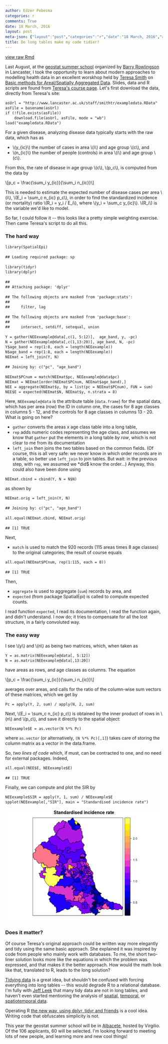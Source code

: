 ```yaml
---
author: Edzer Pebesma
categories: r
comments: True
date: 18 March, 2016
layout: post
meta-json: {"layout":"post","categories":"r","date":"18 March, 2016","author":"Edzer Pebesma","comments":true,"title":"Do long tables make my code tidier?"}
title: Do long tables make my code tidier?
---
```


[view raw
Rmd](https://raw.githubusercontent.com/edzer/r-spatial/gh-pages/_rmd/2016-03-17-the-new-R-way.Rmd)

<script src="http://cdn.mathjax.org/mathjax/latest/MathJax.js?config=TeX-AMS-MML_HTMLorMML" type="text/javascript"></script>
Last August, at the [geostat summer
school](http://www.geostat-course.org) organized by [Barry
Rowlingson](http://barry.rowlingson.com/) in Lancaster, I took the
opportunity to learn about modern approaches to modelling health data in
an excellent worskhop held by [Teresa
Smith](http://www.lancaster.ac.uk/staff/smithtr/) on [Basic methods for
Areal/Spatially Aggregated Data](http://geostat-course.org/node/1287).
Slides, data and R scripts are found from [Teresa's course
page](http://www.lancaster.ac.uk/staff/smithtr/). Let's first download
the data, directly from Teresa's site:

    asUrl = "http://www.lancaster.ac.uk/staff/smithtr/exampledata.RData"
    asFile = basename(asUrl)
    if (!file.exists(asFile)) 
        download.file(asUrl, asFile, mode = "wb")
    load("exampledata.RData")

For a given disease, analyzing disease data typically starts with the
raw data, which has as

-   \\(y_{ic}\\) the number of cases in area \\(i\\) and age group
    \\(c\\), and
-   \\(n_{ic}\\) the number of people (controls) in area \\(i\\) and age
    group \\(c\\).

From this, the rate of disease in age group \\(c\\), \\(p_c\\), is
computed from the data by

\\[p_c = \frac{\sum_i y_{ic}}{\sum_i n_{ic}}\\]

This is needed to estimate the expected number of disease cases per area
\\(i\\), \\(E_i = \sum_c n_{ic} p_c\\), in order to find the
standardized incidence (or mortality) ratio \\(R_i = y_i / E_i\\), where
\\(y_i = \sum_c y_{ic}\\). \\(R_i\\) is the variable we'd like to model.

So far, I could follow it -- this looks like a pretty simple weighting
exercise. Then came Teresa's script to do all this.

### The hard way

    library(SpatialEpi)

    ## Loading required package: sp

    library(tidyr)
    library(dplyr)

    ## 
    ## Attaching package: 'dplyr'

    ## The following objects are masked from 'package:stats':
    ## 
    ##     filter, lag

    ## The following objects are masked from 'package:base':
    ## 
    ##     intersect, setdiff, setequal, union

    Y = gather(NEEexample@data[,c(1, 5:12)],  age_band, y, -pc)
    N = gather(NEEexample@data[,c(1,13:20)], age_band, N, -pc)
    Y$age_band = rep(1:8, each = length(NEEexample))
    N$age_band = rep(1:8, each = length(NEEexample))
    NEEmat = left_join(Y, N)

    ## Joining by: c("pc", "age_band")

    NEEmat$PCnum = match(NEEmat$pc, NEEexample@data$pc)
    NEEmat = NEEmat[order(NEEmat$PCnum, NEEmat$age_band),]
    NEE = aggregate(NEEmat$y, by = list(pc = NEEmat$PCnum), FUN = sum)
    NEE$E = expected(NEEmat$N, NEEmat$y, n.strata = 8)

Here, `NEEexample@data` is the attribute table (`data.frame`) for the
spatial data, which has per area (row) the ID in column one, the cases
for 8 age classes in columns 5 - 12, and the controls for 8 age classes
in columns 13 - 20. What is going on here?

-   `gather` converts the areas x age class table into a long table,
-   `rep` adds numeric codes representing the age class, and assumes we
    know that `gather` put the elements in a long table *by row*, which
    is not clear to me from its documentation
-   `left_join` then joins the two tables based on the common fields.
    (Of course, this is all very safe: we never know in which order
    records are in a table, so better use `left_join` to join tables.
    But wait: in the previous step, with `rep`, we assumed we \*did$
    know the order...) Anyway, this could also have been done using

<!-- -->

    NEEmat.cbind = cbind(Y, N = N$N)

as shown by

    NEEmat.orig = left_join(Y, N)

    ## Joining by: c("pc", "age_band")

    all.equal(NEEmat.cbind, NEEmat.orig)

    ## [1] TRUE

Next,

-   `match` is used to match the 920 records (115 areas times 8
    age classes) to the original categories; the result of course equals

<!-- -->

    all.equal(NEEmat$PCnum, rep(1:115, each = 8))

    ## [1] TRUE

Then,

-   `aggregate` is used to aggregate (`sum`) records by area, and
-   `expected` (from package SpatialEpi) is called to compute
    expected counts.

I read function `expected`, I read its documentation, I read the
function again, and didn't understand. I now do; it tries to compensate
for all the lost structure, in a fairly convoluted way.

### The easy way

I see \\(y\\) and \\(n\\) as being two matrices, which, when taken as

    Y = as.matrix(NEEexample@data[, 5:12])
    N = as.matrix(NEEexample@data[,13:20])

have areas as rows, and age classes as columns. The equation

\\[p_c = \frac{\sum_i y_{ic}}{\sum_i n_{ic}}\\]

averages over areas, and calls for the ratio of the column-wise sum
vectors of these matrices, which we get by

    Pc = apply(Y, 2, sum) / apply(N, 2, sum)

Next, \\(E_i = \sum_c n_{ic} p_c\\) is obtained by the inner product of
rows in \\(n\\) and \\(p_c\\), and save it directly to the spatial
object:

    NEEexample$E = as.vector(N %*% Pc)

where `as.vector` (or alternatively, `(N %*% Pc)[,1]`) takes care of
storing the column matrix as a vector in the data.frame.

So, *two lines of code* which, if must, can be contracted to one, and no
need for external packages. Indeed,

    all.equal(NEE$E, NEEexample$E)

    ## [1] TRUE

Finally, we can compute and plot the SIR by

    NEEexample$SIR = apply(Y, 1, sum) / NEEexample$E
    spplot(NEEexample[,"SIR"], main = "Standardised incidence rate")

![](/images/disease-1.png)<!-- -->

### Does it matter?

Of course Teresa's original approach could be written way more elegantly
and tidy using the same basic approach. She explained it was inspired by
code from people who mainly work with databases. To me, the short
two-liner solution looks more like the equations in which the problem
was expressed, and that makes it the better approach. How would the math
look like that, translated to R, leads to the long solution?

[Tidying data](https://www.jstatsoft.org/article/view/v059i10) is a
great idea, but shouldn't be confused with forcing everything into long
tables -- this would degrade R to a relational database. I'm fully with
[Jeff Leek](http://simplystatistics.org/2016/02/17/non-tidy-data/) that
many tidy data are not in long tables, and haven't even started
mentioning the analysis of
[spatial](http://cran.uni-muenster.de/web/views/Spatial.html),
[temporal](http://cran.uni-muenster.de/web/views/TimeSeries.html), or
[spatiotemporal
data](http://cran.uni-muenster.de/web/views/SpatioTemporal.html).

Operating R [the new way, using dplyr, tidyr and
friends](https://github.com/ropensci/unconf16/issues/22) is a cool idea.
Writing code that obfuscates simplicity is not.

This year the geostat summer school will be in
[Albacete](http://geostat-course.org/), hosted by Virgilio. Of the 106
applicants, 60 will be selected. I'm looking forward to meeting lots of
new people, and learning more and new cool things!
